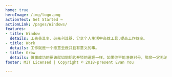 ```yaml
---
home: true
heroImage: /img/logo.png
actionText: Get Started →
actionLink: /pages/Windows/
features:
- title: Window
  details: 工先善其事，必先利其器，分享个人生活中高效工具,提高工作效率。
- title: Work
  details: 工作就是一个愿意去做并且有意义的事。
- title: Grow
  details: 做事成功的要诀就如同钥匙开锁的道理一样，如果你不能准确对号，那麽一定无法打开成功之门。
footer: MIT Licensed | Copyright © 2018-present Evan You 

---
```


